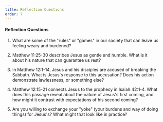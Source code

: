 ```yaml
---
title: Reflection Questions
order: 7
---
```




#### Reflection Questions

1. What are some of the "rules" or "games" in our society that can leave us feeling weary and burdened?

2. Matthew 11:25-30 describes Jesus as gentle and humble. What is it about his nature that can guarantee us rest?

3. In Matthew 12:1-14, Jesus and his disciples are accused of breaking the Sabbath. What is Jesus's response to this accusation? Does his action demonstrate lawlessness, or something else?

4. Matthew 12:15-21 connects Jesus to the prophecy in Isaiah 42:1-4. What does this passage reveal about the nature of Jesus's first coming, and how might it contrast with expectations of his second coming?

5. Are you willing to exchange your "yoke" (your burdens and way of doing things) for Jesus's? What might that look like in practice?











